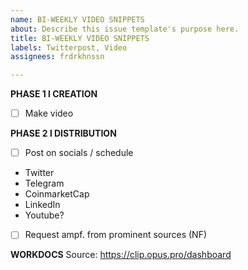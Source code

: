 ```yaml
---
name: BI-WEEKLY VIDEO SNIPPETS
about: Describe this issue template's purpose here.
title: BI-WEEKLY VIDEO SNIPPETS
labels: Twitterpost, Video
assignees: frdrkhnssn

---
```


**PHASE 1 l CREATION**
- [ ] Make video 

**PHASE 2 l DISTRIBUTION**
- [ ] Post on socials / schedule
- Twitter
- Telegram
- CoinmarketCap
- LinkedIn
- Youtube?

- [ ] Request ampf. from prominent sources (NF)

**WORKDOCS**
Source: https://clip.opus.pro/dashboard
